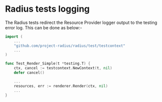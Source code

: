 # Radius tests logging

The Radius tests redirect the Resource Provider logger output to the testing error log. This can be done as below:-

```go
import (
	...
	"github.com/project-radius/radius/test/testcontext"
	...
)

func Test_Render_Simple(t *testing.T) {
	ctx, cancel := testcontext.NewContext(t, nil)
	defer cancel()

    ...
    resources, err := renderer.Render(ctx, nil)
    ...
}
```
